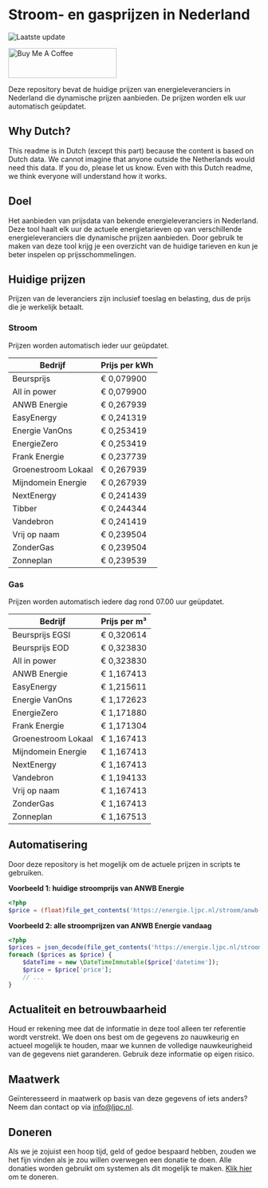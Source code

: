 # Stroom- en gasprijzen in Nederland

![Laatste update](https://img.shields.io/badge/laatste%20update-2025--08--22%2017%3A01%20CET-brightgreen)

<a href="https://www.buymeacoffee.com/Lars-" target="_blank"><img src="https://cdn.buymeacoffee.com/buttons/v2/default-orange.png" alt="Buy Me A Coffee" height="60" style="height: 60px !important;width: 217px !important;" ></a>

Deze repository bevat de huidige prijzen van energieleveranciers in Nederland die dynamische prijzen aanbieden. De prijzen worden elk uur automatisch geüpdatet.

## Why Dutch?

This readme is in Dutch (except this part) because the content is based on Dutch data. We cannot imagine that anyone outside the Netherlands would need this data. If you do, please let us know. Even with this Dutch readme, we think
everyone will understand how it works.

## Doel

Het aanbieden van prijsdata van bekende energieleveranciers in Nederland. Deze tool haalt elk uur de actuele energietarieven op van verschillende energieleveranciers die dynamische prijzen aanbieden. Door gebruik te maken van deze tool
krijg je een overzicht van de huidige tarieven en kun je beter inspelen op prijsschommelingen.

## Huidige prijzen

Prijzen van de leveranciers zijn inclusief toeslag en belasting, dus de prijs die je werkelijk betaalt.

### Stroom

Prijzen worden automatisch ieder uur geüpdatet.

 Bedrijf | Prijs per kWh 
---------|---------------
Beursprijs | € 0,079900
All in power | € 0,079900
ANWB Energie | € 0,267939
EasyEnergy | € 0,241319
Energie VanOns | € 0,253419
EnergieZero | € 0,253419
Frank Energie | € 0,237739
Groenestroom Lokaal | € 0,267939
Mijndomein Energie | € 0,267939
NextEnergy | € 0,241439
Tibber | € 0,244344
Vandebron | € 0,241419
Vrij op naam | € 0,239504
ZonderGas | € 0,239504
Zonneplan | € 0,239539


### Gas

Prijzen worden automatisch iedere dag rond 07.00 uur geüpdatet.

 Bedrijf | Prijs per m³ 
---------|--------------
Beursprijs EGSI | € 0,320614
Beursprijs EOD | € 0,323830
All in power | € 0,323830
ANWB Energie | € 1,167413
EasyEnergy | € 1,215611
Energie VanOns | € 1,172623
EnergieZero | € 1,171880
Frank Energie | € 1,171304
Groenestroom Lokaal | € 1,167413
Mijndomein Energie | € 1,167413
NextEnergy | € 1,167413
Vandebron | € 1,194133
Vrij op naam | € 1,167413
ZonderGas | € 1,167413
Zonneplan | € 1,167513


## Automatisering

Door deze repository is het mogelijk om de actuele prijzen in scripts te gebruiken.

**Voorbeeld 1: huidige stroomprijs van ANWB Energie**

```php
<?php
$price = (float)file_get_contents('https://energie.ljpc.nl/stroom/anwb-energie-nu.txt');

```

**Voorbeeld 2: alle stroomprijzen van ANWB Energie vandaag**

```php
<?php
$prices = json_decode(file_get_contents('https://energie.ljpc.nl/stroom/all-in-power-vandaag.json'),true);
foreach ($prices as $price) {
    $dateTime = new \DateTimeImmutable($price['datetime']);
    $price = $price['price'];
    // ...
}
```

## Actualiteit en betrouwbaarheid

Houd er rekening mee dat de informatie in deze tool alleen ter referentie wordt verstrekt. We doen ons best om de gegevens zo nauwkeurig en actueel mogelijk te houden, maar we kunnen de volledige nauwkeurigheid van de gegevens niet
garanderen. Gebruik deze informatie op eigen risico.

## Maatwerk

Geïnteresseerd in maatwerk op basis van deze gegevens of iets anders? Neem dan contact op
via [info@ljpc.nl](mailto:info@ljpc.nl?subject=Energie%20prijzen).

## Doneren

Als we je zojuist een hoop tijd, geld of gedoe bespaard hebben, zouden we het fijn vinden als je zou willen overwegen een
donatie te doen. Alle donaties worden gebruikt om systemen als dit mogelijk te
maken. [Klik hier](https://www.buymeacoffee.com/Lars-) om te doneren.

